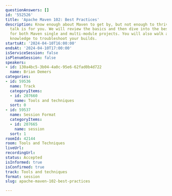 ```yaml
---
questionAnswers: []
id: '552526'
title: 'Apache Maven 102: Best Practices'
description: Know enough about Maven to get by, but not enough to thrive? Then this
  talk is for you. We will review the basics and then dive into the best practices
  for both Maven single and multi-module projects. You will also walk away with enough
  knowledge to troubleshoot your builds.
startsAt: '2024-04-10T16:00:00'
endsAt: '2024-04-10T17:00:00'
isServiceSession: false
isPlenumSession: false
speakers:
- id: 130a4bc5-3b04-4a0c-95e6-62fad0b4d722
  name: Brian Demers
categories:
- id: 59536
  name: Track
  categoryItems:
  - id: 207660
    name: Tools and techniques
  sort: 0
- id: 59537
  name: Session Format
  categoryItems:
  - id: 207665
    name: session
  sort: 1
roomId: 42144
room: Tools and Techniques
liveUrl: 
recordingUrl: 
status: Accepted
isInformed: true
isConfirmed: true
track: Tools and techniques
format: session
slug: apache-maven-102-best-practices

---
```

